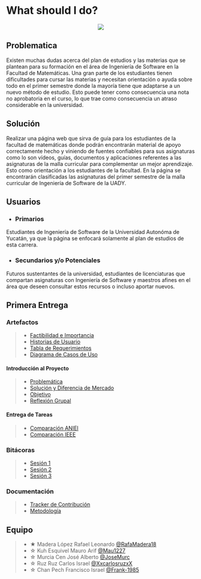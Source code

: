 # What should I do?
<p align="center">
<img src="Unidad1/Artefactos/Introducción al proyecto/Logo ing.PNG"/>

## Problematica

Existen muchas dudas acerca del plan de estudios y las materias que se plantean para su formación en el área de Ingeniería de Software en la Facultad de Matemáticas. Una gran parte de los estudiantes tienen dificultades para cursar las materias y necesitan orientación o ayuda sobre todo en el primer semestre donde la mayoría tiene que adaptarse a un nuevo método de estudio. Esto puede tener como consecuencia una nota no aprobatoria en el curso, lo que trae como consecuencia un atraso considerable en la universidad.

## Solución

Realizar una página web que sirva de guía para los estudiantes de la facultad de matemáticas donde podrán encontrarán material de apoyo correctamente hecho y viniendo de fuentes confiables para sus asignaturas como lo son vídeos, guías, documentos y aplicaciones referentes a las asignaturas de la malla curricular para complementar un mejor aprendizaje. Esto como orientación a los estudiantes de la facultad. En la página se encontrarán clasificadas las asignaturas del primer semestre de la malla curricular de Ingeniería de Software de la UADY.  

## Usuarios
- ### Primarios

Estudiantes de Ingeniería de Software de la Universidad Autonóma de Yucatán, ya que la página se enfocará solamente al plan de estudios de esta carrera.

- ### Secundarios y/o Potenciales

Futuros sustentantes de la universidad, estudiantes de licenciaturas que compartan asignaturas con Ingeniería de Software y maestros afines en el área que deseen consultar estos recursos o incluso aportar nuevos.

## Primera Entrega

  ### Artefactos
  > - [Factibilidad e Importancia](https://github.com/RafaMadera18/Introduccion-Ing.Software/blob/bc6c03d59b9b4ffd9efa3379deb7929f5ec77f60/Unidad1/Artefactos/Requerimientos/Factibilidad%20e%20Importancia.md "Click Aquí")
  > - [Historias de Usuario](https://github.com/RafaMadera18/Introduccion-Ing.Software/blob/bc6c03d59b9b4ffd9efa3379deb7929f5ec77f60/Unidad1/Artefactos/Requerimientos/HISTORIA%20DE%20USUARIOS.pdf "Click Aquí")
  > - [Tabla de Requerimientos](https://github.com/RafaMadera18/Introduccion-Ing.Software/blob/59c17ce6db212894fe1483fa6a82e9c4e305aca5/Unidad1/Artefactos/Requerimientos/TABLA%20DE%20REQUERIMINETOS.pdf "Click Aquí")
  > - [Diagrama de Casos de Uso](https://github.com/RafaMadera18/Introduccion-Ing.Software/blob/41b262600d2c4eb6955d08f7468e678cafa06c6b/Unidad1/Artefactos/Diagramas/Diagrama%20de%20casos%20de%20uso.pdf "Click Aquí")
  
  #### Introducción al Proyecto
  > - [Problemática](https://github.com/RafaMadera18/Introduccion-Ing.Software/blob/c96e7602df324e86c4026c1687570f6d69dc881c/Unidad1/Artefactos/Introducci%C3%B3n%20al%20proyecto/Problem%C3%A1tica.md "Click Aquí")
   > - [Solución y Diferencia de Mercado](https://github.com/RafaMadera18/Introduccion-Ing.Software/blob/c96e7602df324e86c4026c1687570f6d69dc881c/Unidad1/Artefactos/Introducci%C3%B3n%20al%20proyecto/Soluci%C3%B3n%20a%20la%20problem%C3%A1tica%20y%20Diferencias.pdf "Click Aquí")
   > - [Objetivo](https://github.com/RafaMadera18/Introduccion-Ing.Software/blob/d08ccf6d1ec16e2f33fc1f4b8b0afa470ab58fdf/Unidad1/Artefactos/Introducci%C3%B3n%20al%20proyecto/Objetivo.pdf "Click Aquí")
   > - [Reflexión Grupal](https://github.com/RafaMadera18/Introduccion-Ing.Software/blob/322d959bb8af2c4b49bf6f0f0d960e23daeb9f0d/Unidad1/Artefactos/Introducci%C3%B3n%20al%20proyecto/Reflexi%C3%B3n%20grupal.md "Click Aquí")
  
  #### Entrega de Tareas
   > - [Comparación ANIEI](https://github.com/RafaMadera18/Introduccion-Ing.Software/blob/c96e7602df324e86c4026c1687570f6d69dc881c/Unidad1/Artefactos/Comparaciones%20malla%20curricular/Comparaci%C3%B3n%20ANIEI.pdf "Click Aquí")
   > - [Comparación IEEE](https://github.com/RafaMadera18/Introduccion-Ing.Software/blob/c96e7602df324e86c4026c1687570f6d69dc881c/Unidad1/Artefactos/Comparaciones%20malla%20curricular/Comparaci%C3%B3n%20IEEE.pdf "Click Aquí")
  
  ### Bitácoras
  > - [Sesión 1](https://github.com/RafaMadera18/Introduccion-Ing.Software/blob/8c4cfb62a490ff0b17ace6a1e5941b788513271b/Unidad1/Bit%C3%A1coras/Bit%C3%A1cora%20%20Sesi%C3%B3n%201.pdf "Click Aquí")
  > - [Sesión 2](https://github.com/RafaMadera18/Introduccion-Ing.Software/blob/8c4cfb62a490ff0b17ace6a1e5941b788513271b/Unidad1/Bit%C3%A1coras/Bit%C3%A1cora%20Sesi%C3%B3n%202.pdf "Click Aquí")
  > - [Sesión 3](https://github.com/RafaMadera18/Introduccion-Ing.Software/blob/180175c3e61d00e283fa9d8f3ce28311bfbbad76/Unidad1/Bit%C3%A1coras/Bitacora%20sesion%203.pdf "Click Aquí")
  
  ### Documentación
  > - [Tracker de Contribución](https://github.com/RafaMadera18/Introduccion-Ing.Software/blob/69041cceaa66c1cf42ce21a4917d684486dfb61a/Unidad1/Documentaci%C3%B3n/Tracker%20de%20Contribuci%C3%B3n/Tracker%20de%20contribuci%C3%B3n.PNG "Click Aquí")
  > - [Metodología](https://github.com/RafaMadera18/Introduccion-Ing.Software/blob/bc6c03d59b9b4ffd9efa3379deb7929f5ec77f60/Unidad1/Documentaci%C3%B3n/Proceso%20de%20Desarrollo/Metodolog%C3%ADa.md "Click Aquí")

## Equipo 

> - ★ Madera López Rafael Leonardo [@RafaMadera18](https://github.com/RafaMadera18 "Click Aquí")
> - ☆ Kuh Esquivel Mauro Arif [@Mau1227](https://github.com/Mau1227 "Click Aquí")
> - ☆ Murcia Cen José Alberto [@JoseMurc](https://github.com/JoseMurc "Click Aquí")
> - ☆ Ruz Ruz Carlos Israel [@XxcarlosruzxX](https://github.com/XxcarlosruzxX "Click Aquí")
> - ☆ Chan Pech Francisco Israel [@Frank-1985](https://github.com/Franck-1985 "Click Aquí")
